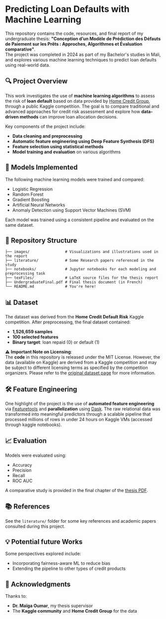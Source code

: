 # Predicting Loan Defaults with Machine Learning

This repository contains the code, resources, and final report of my undergraduate thesis: **"Conception d’un Modèle de Prédiction des Défauts de Paiement sur les Prêts : Approches, Algorithmes et Évaluation comparative"**.  
The project was completed in 2024 as part of my Bachelor's studies in Mali, and explores various machine learning techniques to predict loan defaults using real-world data.

## 🔍 Project Overview

This work investigates the use of **machine learning algorithms** to assess the risk of **loan default** based on data provided by [Home Credit Group](https://www.homecredit.net/), through a public Kaggle competition. The goal is to compare traditional and advanced approaches for credit risk assessment and explore how **data-driven methods** can improve loan allocation decisions.

Key components of the project include:
- **Data cleaning and preprocessing**
- **Automatic feature engineering using Deep Feature Synthesis (DFS)**
- **Feature selection using statistical methods**
- **Model training and evaluation** on various algorithms

## 🧠 Models Implemented

The following machine learning models were trained and compared:
- Logistic Regression
- Random Forest
- Gradient Boosting
- Artificial Neural Networks
- Anomaly Detection using Support Vector Machines (SVM)

Each model was trained using a consistent pipeline and evaluated on the same dataset.

## 📁 Repository Structure

```
├── images/                # Visualizations and illustrations used in the report
├── literature/            # Some Research papers referenced in the study
├── notebooks/             # Jupyter notebooks for each modeling and preprocessing task
├── texFiles/              # LaTeX source files for the thesis report
├── UndergraduateFinal.pdf # Final thesis document (in French)
└── README.md              # You're here!
```

## 📊 Dataset

The dataset was derived from the **Home Credit Default Risk** Kaggle competition. After preprocessing, the final dataset contained:
- **1,526,659 samples**
- **100 selected features**
- **Binary target**: loan repaid (0) or default (1)

⚠️ **Important Note on Licensing**:  
The **code** in this repository is released under the MIT License. However, the data (available on Kaggle) are derived from a Kaggle competition and may be subject to different licensing terms as specified by the competition organizers. Please refer to the [original dataset page](https://www.kaggle.com/competitions/home-credit-default-risk) for more information.

## 🛠 Feature Engineering

One highlight of the project is the use of **automated feature engineering** via [Featuretools](https://www.featuretools.com/) and **parallelization** using [Dask](https://www.dask.org/). The raw relational data was transformed into meaningful predictors through a scalable pipeline that processed millions of rows in under 24 hours on Kaggle VMs (accessed through kaggle notebooks).

## 📈 Evaluation

Models were evaluated using:
- Accuracy
- Precision
- Recall
- ROC AUC

A comparative study is provided in the final chapter of the [thesis PDF](./UndergraduateFinal.pdf).

## 📚 References

See the `literature/` folder for some key references and academic papers consulted during this project.

## 💡 Potential future Works

Some perspectives explored include:
- Incorporating fairness-aware ML to reduce bias
- Extending the pipeline to other types of credit products

## 🤝 Acknowledgments

Thanks to:
- **Dr. Maïga Oumar**, my thesis supervisor
- The **Kaggle community** and **Home Credit Group** for the data
